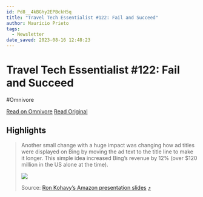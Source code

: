 ```yaml
---
id: Pd8__4kBGhy2EPBckH5q
title: "Travel Tech Essentialist #122: Fail and Succeed"
author: Mauricio Prieto
tags:
  - Newsletter
date_saved: 2023-08-16 12:48:23
---
```


# Travel Tech Essentialist #122: Fail and Succeed
#Omnivore

[Read on Omnivore](https://omnivore.app/me/travel-tech-essentialist-122-fail-and-succeed-189ff3f8f69)
[Read Original](https://traveltechessentialist.substack.com/p/travel-tech-essentialist-122-fail)

## Highlights

> Another small change with a huge impact was changing how ad titles were displayed on Bing by moving the ad text to the title line to make it longer. This simple idea increased Bing’s revenue by 12% (over $120 million in the US alone at the time). 
> 
> [![](https://proxy-prod.omnivore-image-cache.app/550x0,sdXWO0M4d-jmulki7b9pEYzbvHwKcc1X-9q2C2TZfOxc/https://substackcdn.com/image/fetch/w_2504,c_limit,f_auto,q_auto:good,fl_progressive:steep/https%3A%2F%2Fsubstack-post-media.s3.amazonaws.com%2Fpublic%2Fimages%2Ff5cee186-73ca-49cf-b52c-92ca3d475225_1252x433.png)](https://link.sbstck.com/redirect/2ee6a9cf-0b59-4dad-91e5-c2a4c56081a5?j=eyJ1IjoiMmRhb2g5In0.wNQVXQHZPXVUS1Y9mudnycQLeZdn6NlNz8QmOlkqvQQ)
> 
> Source: [Ron Kohavy’s Amazon presentation slides](https://link.sbstck.com/redirect/1b8a98a6-ba3b-4c8e-8f24-45ad3e59438a?j=eyJ1IjoiMmRhb2g5In0.wNQVXQHZPXVUS1Y9mudnycQLeZdn6NlNz8QmOlkqvQQ) [⤴️](https://omnivore.app/me/travel-tech-essentialist-122-fail-and-succeed-189ff3f8f69#6a30d8fb-000d-4e50-8a20-cce74d1b94c8) 

